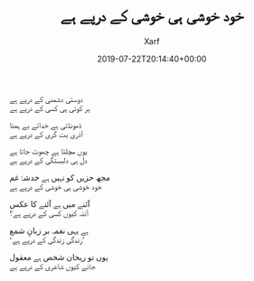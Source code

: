 ﻿---
id: 208
title: خود خوشی ہی خوشی کے درپے ہے
date: 2019-07-22T20:14:40+00:00
author: Xarf
layout: post
image: 'https://cdn.pixabay.com/photo/2015/11/13/14/44/candle-1042087_1280.jpg'
permalink: '/2019/07/%d8%ba%d8%b2%d9%84-9'
category: 'غزلیات'
---

<span style="font-family: mehr;">دوستی دشمنی کے درپے ہے</span>  
<span style="font-family: mehr;">ہر کوئی ہی کسی کے درپے ہے</span>

<span style="font-family: mehr;">ڈھونڈتی ہے خدائے بے ہمتا</span>  
<span style="font-family: mehr;">آذری بت گری کے درپے ہے</span>

<span style="font-family: mehr;">یوں مچلتا ہے چھوٹ جاتا ہے</span>  
<span style="font-family: mehr;">دل ہی دلبستگی کے درپے ہے</span>

<span style="font-family: mehr;">مجھ حزیں کو نہیں ہے خدشۂ غم</span>  
<span style="font-family: mehr;">خود خوشی ہی خوشی کے درپے ہے</span>

<span style="font-family: mehr;">آئنے میں ہے آئنے کا عکس</span>  
<span style="font-family: mehr;">آئنہ کیوں کسی کے درپے ہے؟</span>

<span style="font-family: mehr;">ہے یہی نغمہ بر زبانِ شمع</span>  
<span style="font-family: mehr;">&#8216;زندگی زندگی کے درپے ہے&#8217;</span>

<span style="font-family: mehr;">یوں تو ریحان شخص ہے معقول</span>  
<span style="font-family: mehr;">جانے کیوں شاعری کے درپے ہے</span>
